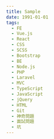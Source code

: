 ```yaml
---
title: Sample
date: 1991-01-01
tags:
  - FE
  - Vue.js
  - React
  - CSS
  - SCSS
  - Bootstrap
  - BE
  - Node.js
  - PHP
  - Laravel
  - MVC
  - TypeScript
  - JavaScript
  - jQuery
  - HTML
  - Git
  - 神奇問題
  - 面試問題
  - 坑
---
```

